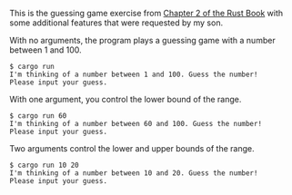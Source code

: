 This is the guessing game exercise from [Chapter 2 of the Rust Book](https://doc.rust-lang.org/book/second-edition/ch02-00-guessing-game-tutorial.html) with some additional features that were requested by my son.

With no arguments, the program plays a guessing game with a number between 1 and 100.
```
$ cargo run
I'm thinking of a number between 1 and 100. Guess the number!
Please input your guess.
```

With one argument, you control the lower bound of the range.
```
$ cargo run 60
I'm thinking of a number between 60 and 100. Guess the number!
Please input your guess.
```

Two arguments control the lower and upper bounds of the range.
```
$ cargo run 10 20
I'm thinking of a number between 10 and 20. Guess the number!
Please input your guess.
```

